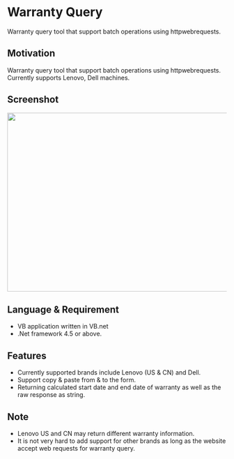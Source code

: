 # Warranty Query
Warranty query tool that support batch operations using httpwebrequests.
<h2>Motivation</h2>
Warranty query tool that support batch operations using httpwebrequests. Currently supports Lenovo, Dell machines.
<h2>Screenshot</h2>
<img class="alignnone size-full wp-image-15" src="http://carlchang.blog.com/files/2015/12/Screenshot_WQ.png" width="696" height="410" />
<h2>Language &amp; Requirement</h2>
<ul>
	<li>VB application written in VB.net</li>
	<li>.Net framework 4.5 or above.</li>
</ul>
<h2>Features</h2>
<ul>
	<li>Currently supported brands include Lenovo (US &amp; CN) and Dell.</li>
	<li>Support copy &amp; paste from &amp; to the form.</li>
	<li>Returning calculated start date and end date of warranty as well as the raw response as string.</li>
</ul>
<h2>Note</h2>
<ul>
	<li>Lenovo US and CN may return different warranty information.</li>
	<li>It is not very hard to add support for other brands as long as the website accept web requests for warranty query.</li>
</ul>
